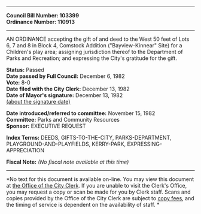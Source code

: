 * * * * *  
  
**Council Bill Number: [](#h0)[](#h2)103399**   
**Ordinance Number: 110913**  
  
* * * * *  
  
AN ORDINANCE accepting the gift of and deed to the West 50 feet of Lots 6, 7 and 8 in Block 4, Comstock Addition ("Bayview-Kinnear" Site) for a Children's play area; assigning jurisdiction thereof to the Department of Parks and Recreation; and expressing the City's gratitude for the gift.  
  
**Status:** Passed   
**Date passed by Full Council:** December 6, 1982   
**Vote:** 8-0   
**Date filed with the City Clerk:** December 13, 1982   
**Date of Mayor's signature:** December 13, 1982   
[(about the signature date)](/~public/approvaldate.htm)   
  
  
**Date introduced/referred to committee:** November 15, 1982   
**Committee:** Parks and Community Resources   
**Sponsor:** EXECUTIVE REQUEST   
  
**Index Terms:** DEEDS, GIFTS-TO-THE-CITY, PARKS-DEPARTMENT, PLAYGROUND-AND-PLAYFIELDS, KERRY-PARK, EXPRESSING-APPRECIATION  
  
**Fiscal Note:** *(No fiscal note available at this time)*  
  
* * * * *  
  
*No text for this document is available on-line. You may view this document at [the Office of the City Clerk](http://www.seattle.gov/leg/clerk/contactUs.htm). If you are unable to visit the Clerk's Office, you may request a copy or scan be made for you by Clerk staff. Scans and copies provided by the Office of the City Clerk are subject to [copy fees](http://clerk.seattle.gov/~public/clerkfees.htm), and the timing of service is dependent on the availability of staff. *  
  
  
